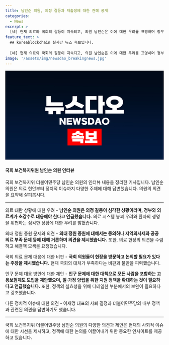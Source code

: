 ```yaml
---
title: 남인순 의원, 의정 갈등과 저출생에 대한 견해 공개
categories:
  - News
excerpt: >
  [네] 현재 의료와 국회의 갈등이 지속되고, 의원 남인순은 이에 대한 우려를 표명하며 정부와 국회가 즉각 대응해야 한다고 주장합니다. 의대 정원 증원 문제에 대해선 일부 동의하나 의료계와의 상생 정책이 필요하다고 언급했습니다. 또한, 인구문제와 이재명 대표의 연임 문제, 최근 국민의힘과 관련된 사안들에 대해 다양한 의견을 제시하였습니다.
feature_text: >
  ## koreablockchain 실시간 뉴스 속보입니다.

  [네] 현재 의료와 국회의 갈등이 지속되고, 의원 남인순은 이에 대한 우려를 표명하며 정부와 국회가 즉각 대응해야 한다고 주장합니다. 의대 정원 증원 문제에 대해선 일부 동의하나 의료계와의 상생 정책이 필요하다고 언급했습니다. 또한, 인구문제와 이재명 대표의 연임 문제, 최근 국민의힘과 관련된 사안들에 대해 다양한 의견을 제시하였습니다.
image: '/assets/img/newsdao_breakingnews.jpg'
---
```


<p><img src="/assets/img/newsdao_breakingnews.jpg" alt="koreablockchain 속보" /></p>

<h4>국회 보건복지위원 남인순 의원 인터뷰</h4>

<p>국회 보건복지위 더불어민주당 남인순 의원의 인터뷰 내용을 정리한 기사입니다. 남인순 의원은 의료 현안부터 정치적 이슈까지 다양한 주제에 대해 답변했습니다. 의원의 의견을 요약해 살펴봅시다.</p>

<hr />

<p>의료 대란 상황에 대한 우려
- <strong>남인순 의원은 의정 갈등이 심각한 상황이라며, 정부와 의료계가 초강수로 대응해야 한다고 언급했습니다.</strong> 의료 시스템 붕괴 우려와 환자의 생명을 위협하는 심각한 상황에 대한 우려를 밝혔습니다.</p>

<p>의대 정원 증원 문제와 의견
- <strong>의대 정원 증원에 대해서는 동의하나 지역의사제와 공공 의료 부족 문제 등에 대해 거론하며 의견을 제시했습니다.</strong> 또한, 의료 현장의 의견을 수렴하고 해결책 모색을 요청했습니다.</p>

<p>국회 의료 문제 대응에 대한 비판
- <strong>국회 의원들이 현장을 방문하고 논의할 필요가 있다는 주장을 제시했습니다.</strong> 현재 국회의 대처가 부족하다는 비판과 불만을 피력했습니다.</p>

<p>인구 문제 대응 방안에 대한 제안
- <strong>인구 문제에 대한 대책으로 모든 사람을 포함하는 고용보험제도 도입을 제안했으며, 일·가정 양립을 위한 지원 정책을 확대하는 것이 필요하다고 언급했습니다.</strong> 또한, 정책의 실효성을 위해 디테일한 부분에서의 보완이 필요하다고 강조했습니다.</p>

<p>다른 정치적 이슈에 대한 의견
- 이재명 대표의 사퇴 결정과 더불어민주당의 내부 정책과 관련된 의견을 답변하기도 했습니다.</p>

<hr />

<p>국회 보건복지위 더불어민주당 남인순 의원의 다양한 의견과 제안은 현재의 사회적 이슈에 대한 시선을 제시하고, 정책에 대한 논의를 이끌어내기 위한 중요한 인사이트를 제공하고 있습니다.</p>

